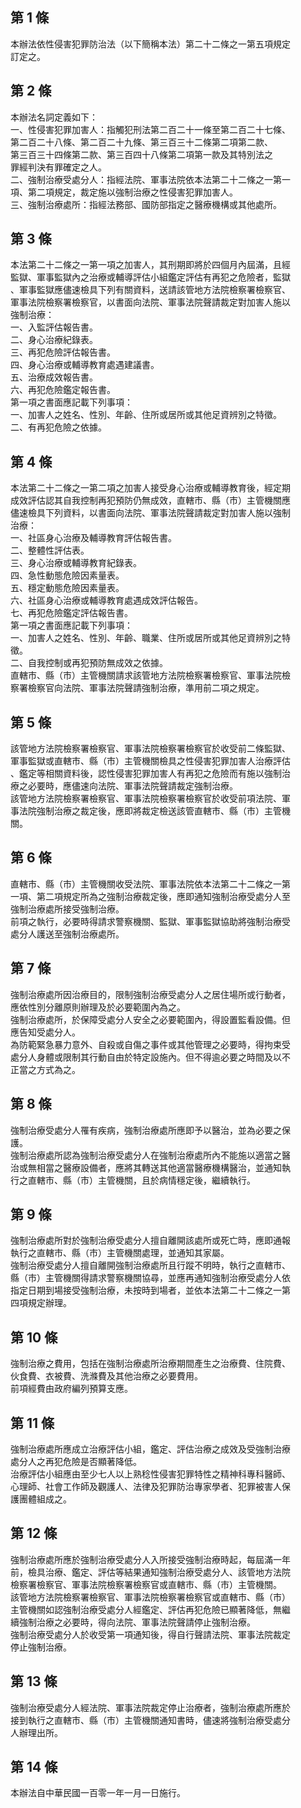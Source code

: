 第 1 條
-------
本辦法依性侵害犯罪防治法（以下簡稱本法）第二十二條之一第五項規定  
訂定之。

第 2 條
-------
本辦法名詞定義如下：  
一、性侵害犯罪加害人：指觸犯刑法第二百二十一條至第二百二十七條、  
    第二百二十八條、第二百二十九條、第三百三十二條第二項第二款、  
    第三百三十四條第二款、第三百四十八條第二項第一款及其特別法之  
    罪經判決有罪確定之人。  
二、強制治療受處分人：指經法院、軍事法院依本法第二十二條之一第一  
    項、第二項規定，裁定施以強制治療之性侵害犯罪加害人。  
三、強制治療處所：指經法務部、國防部指定之醫療機構或其他處所。

第 3 條
-------
本法第二十二條之一第一項之加害人，其刑期即將於四個月內屆滿，且經  
監獄、軍事監獄內之治療或輔導評估小組鑑定評估有再犯之危險者，監獄  
、軍事監獄應儘速檢具下列有關資料，送請該管地方法院檢察署檢察官、  
軍事法院檢察署檢察官，以書面向法院、軍事法院聲請裁定對加害人施以  
強制治療：  
一、入監評估報告書。  
二、身心治療紀錄表。  
三、再犯危險評估報告書。  
四、身心治療或輔導教育處遇建議書。  
五、治療成效報告書。  
六、再犯危險鑑定報告書。  
第一項之書面應記載下列事項：  
一、加害人之姓名、性別、年齡、住所或居所或其他足資辨別之特徵。  
二、有再犯危險之依據。

第 4 條
-------
本法第二十二條之一第二項之加害人接受身心治療或輔導教育後，經定期  
成效評估認其自我控制再犯預防仍無成效，直轄市、縣（市）主管機關應  
儘速檢具下列資料，以書面向法院、軍事法院聲請裁定對加害人施以強制  
治療：  
一、社區身心治療及輔導教育評估報告書。  
二、整體性評估表。  
三、身心治療或輔導教育紀錄表。  
四、急性動態危險因素量表。  
五、穩定動態危險因素量表。  
六、社區身心治療或輔導教育處遇成效評估報告。  
七、再犯危險鑑定評估報告書。  
第一項之書面應記載下列事項：  
一、加害人之姓名、性別、年齡、職業、住所或居所或其他足資辨別之特  
    徵。  
二、自我控制或再犯預防無成效之依據。  
直轄市、縣（市）主管機關請求該管地方法院檢察署檢察官、軍事法院檢  
察署檢察官向法院、軍事法院聲請強制治療，準用前二項之規定。

第 5 條
-------
該管地方法院檢察署檢察官、軍事法院檢察署檢察官於收受前二條監獄、  
軍事監獄或直轄市、縣（市）主管機關檢具之性侵害犯罪加害人治療評估  
、鑑定等相關資料後，認性侵害犯罪加害人有再犯之危險而有施以強制治  
療之必要時，應儘速向法院、軍事法院聲請裁定強制治療。  
該管地方法院檢察署檢察官、軍事法院檢察署檢察官於收受前項法院、軍  
事法院強制治療之裁定後，應即將裁定檢送該管直轄市、縣（市）主管機  
關。

第 6 條
-------
直轄市、縣（市）主管機關收受法院、軍事法院依本法第二十二條之一第  
一項、第二項規定所為之強制治療裁定後，應即通知強制治療受處分人至  
強制治療處所接受強制治療。  
前項之執行，必要時得請求警察機關、監獄、軍事監獄協助將強制治療受  
處分人護送至強制治療處所。

第 7 條
-------
強制治療處所因治療目的，限制強制治療受處分人之居住場所或行動者，  
應依性別分離原則辦理及於必要範圍內為之。  
強制治療處所，於保障受處分人安全之必要範圍內，得設置監看設備。但  
應告知受處分人。  
為防範緊急暴力意外、自殺或自傷之事件或其他管理之必要時，得拘束受  
處分人身體或限制其行動自由於特定設施內。但不得逾必要之時間及以不  
正當之方式為之。

第 8 條
-------
強制治療受處分人罹有疾病，強制治療處所應即予以醫治，並為必要之保  
護。  
強制治療處所認為強制治療受處分人在強制治療處所內不能施以適當之醫  
治或無相當之醫療設備者，應將其轉送其他適當醫療機構醫治，並通知執  
行之直轄市、縣（市）主管機關，且於病情穩定後，繼續執行。

第 9 條
-------
強制治療處所對於強制治療受處分人擅自離開該處所或死亡時，應即通報  
執行之直轄市、縣（市）主管機關處理，並通知其家屬。  
強制治療受處分人擅自離開強制治療處所且行蹤不明時，執行之直轄市、  
縣（市）主管機關得請求警察機關協尋，並應再通知強制治療受處分人依  
指定日期到場接受強制治療，未按時到場者，並依本法第二十二條之一第  
四項規定辦理。

第 10 條
--------
強制治療之費用，包括在強制治療處所治療期間產生之治療費、住院費、  
伙食費、衣被費、洗滌費及其他治療之必要費用。  
前項經費由政府編列預算支應。

第 11 條
--------
強制治療處所應成立治療評估小組，鑑定、評估治療之成效及受強制治療  
處分人之再犯危險是否顯著降低。  
治療評估小組應由至少七人以上熟稔性侵害犯罪特性之精神科專科醫師、  
心理師、社會工作師及觀護人、法律及犯罪防治專家學者、犯罪被害人保  
護團體組成之。

第 12 條
--------
強制治療處所應於強制治療受處分人入所接受強制治療時起，每屆滿一年  
前，檢具治療、鑑定、評估等結果通知強制治療受處分人、該管地方法院  
檢察署檢察官、軍事法院檢察署檢察官或直轄市、縣（市）主管機關。  
該管地方法院檢察署檢察官、軍事法院檢察署檢察官或直轄市、縣（市）  
主管機關如認強制治療受處分人經鑑定、評估再犯危險已顯著降低，無繼  
續強制治療之必要時，得向法院、軍事法院聲請停止強制治療。  
強制治療受處分人於收受第一項通知後，得自行聲請法院、軍事法院裁定  
停止強制治療。

第 13 條
--------
強制治療受處分人經法院、軍事法院裁定停止治療者，強制治療處所應於  
接到執行之直轄市、縣（市）主管機關通知書時，儘速將強制治療受處分  
人辦理出所。

第 14 條
--------
本辦法自中華民國一百零一年一月一日施行。

